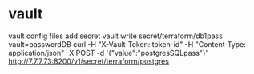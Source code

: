 # vault
vault config files
add secret
vault write secret/terraform/db1pass vault=passwordDB
curl -H "X-Vault-Token: token-id" -H "Content-Type: application/json" -X POST -d '{"value":"postgresSQLpass"}' http://7.7.7.73:8200/v1/secret/terraform/postgres
